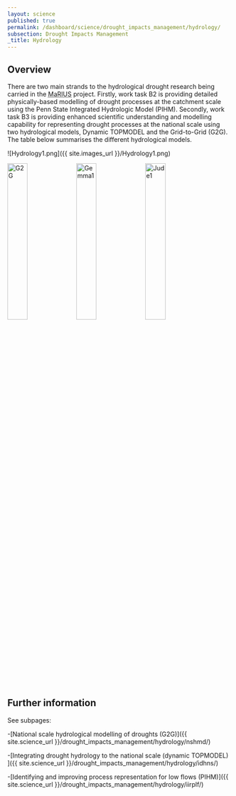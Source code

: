 ```yaml
---
layout: science
published: true
permalink: /dashboard/science/drought_impacts_management/hydrology/
subsection: Drought Impacts Management
_title: Hydrology
---
```


## Overview

There are two main strands to the hydrological drought research being carried in the <abbr title="Managing the Risks, Impacts and Uncertainties of drought and water Scarcity">MaRIUS</abbr> project. Firstly, work task B2 is providing detailed physically-based modelling of drought processes at the catchment scale using the Penn State Integrated Hydrologic Model (PIHM). Secondly, work task B3 is providing enhanced scientific understanding and modelling capability for representing drought processes at the national scale using two hydrological models, Dynamic TOPMODEL and the Grid-to-Grid (G2G). The table below summarises the different hydrological models.

![Hydrology1.png]({{ site.images_url }}/Hydrology1.png)

<style>
.thirtypc > img
{
  width:30%;
}
</style>
<div class="thirtypc">
<img src="/mariusdroughtproject.org/assets/images/G2G.jpg" alt="G2G" />
<img src="/mariusdroughtproject.org/assets/images/Gemma1.jpg" alt="Gemma1" />
<img src="/mariusdroughtproject.org/assets/images/Jude1.jpg" alt="Jude1" />
</div>

## Further information

See subpages:

-[National scale hydrological modelling of droughts (G2G)]({{ site.science_url }}/drought_impacts_management/hydrology/nshmd/)

-[Integrating drought hydrology to the national scale (dynamic TOPMODEL) ]({{ site.science_url }}/drought_impacts_management/hydrology/idhns/)

-[Identifying and improving process representation for low flows (PIHM)]({{ site.science_url }}/drought_impacts_management/hydrology/iirplf/)
